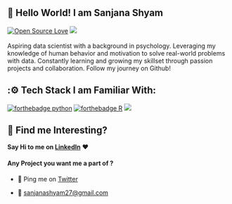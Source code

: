 ## 👋 Hello World! I am Sanjana Shyam

[![Open Source Love](https://badges.frapsoft.com/os/v2/open-source.svg?v=103)](https://github.com/sanjanashyam27) [![](https://cdn.rawgit.com/sindresorhus/awesome/d7305f38d29fed78fa85652e3a63e154dd8e8829/media/badge.svg)](https://github.com/sanjanashyam27)
<br><br>
Aspiring data scientist with a background in psychology. Leveraging my knowledge of human behavior and motivation to solve real-world problems with data. Constantly learning and growing my skillset through passion projects and collaboration. Follow my journey on Github!

## :⚙️ Tech Stack I am Familiar With:

[![forthebadge python](https://img.shields.io/badge/Python-3776AB?style=for-the-badge&logo=python&logoColor=white)](https://github.com/sanjanashyam27)
[![forthebadge R](https://img.shields.io/badge/R-276DC3?style=for-the-badge&logo=r&logoColor=white)](https://github.com/sanjanashyam27)
[![](https://img.shields.io/badge/Sequelize-52B0E7?style=for-the-badge&logo=Sequelize&logoColor=white)](https://github.com/sanjanashyam27)
<br>

## :dart: Find me Interesting? 
**Say Hi to me on [LinkedIn](https://www.linkedin.com/in//sanjanashyam27)** :heart: 

#### Any Project you want me a part of ?

 - 👀 Ping me on [Twitter](https://twitter.com/sanjanashyam27)

 - 💌 [sanjanashyam27@gmail.com](mailto:sanjanashyam27@gmail.com)
